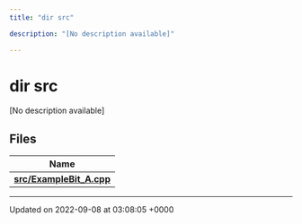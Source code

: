 ```yaml
---
title: "dir src"

description: "[No description available]"

---
```


# dir src

[No description available]

## Files

| Name           |
| -------------- |
| **[src/ExampleBit_A.cpp](/documentation/code/files/examplebit__a_8cpp/#file-src-examplebit-a-cpp)**  |






-------------------------------

Updated on 2022-09-08 at 03:08:05 +0000
